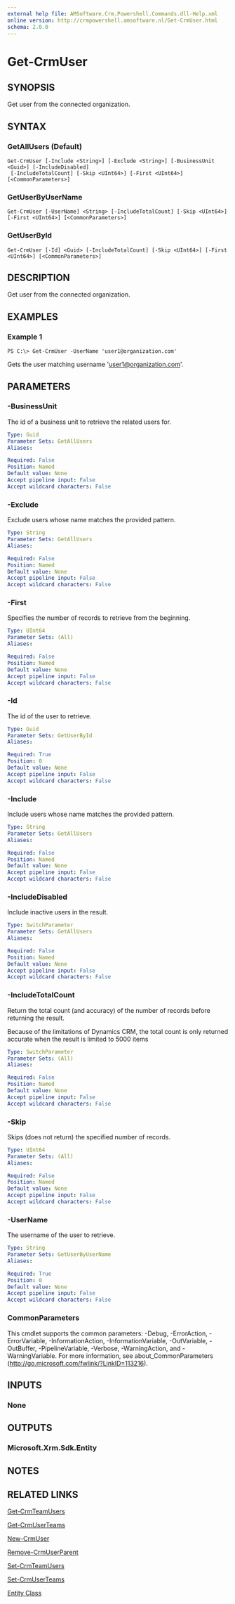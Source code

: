 ```yaml
---
external help file: AMSoftware.Crm.Powershell.Commands.dll-Help.xml
online version: http://crmpowershell.amsoftware.nl/Get-CrmUser.html
schema: 2.0.0
---
```


# Get-CrmUser

## SYNOPSIS
Get user from the connected organization.

## SYNTAX

### GetAllUsers (Default)
```
Get-CrmUser [-Include <String>] [-Exclude <String>] [-BusinessUnit <Guid>] [-IncludeDisabled]
 [-IncludeTotalCount] [-Skip <UInt64>] [-First <UInt64>] [<CommonParameters>]
```

### GetUserByUserName
```
Get-CrmUser [-UserName] <String> [-IncludeTotalCount] [-Skip <UInt64>] [-First <UInt64>] [<CommonParameters>]
```

### GetUserById
```
Get-CrmUser [-Id] <Guid> [-IncludeTotalCount] [-Skip <UInt64>] [-First <UInt64>] [<CommonParameters>]
```

## DESCRIPTION
Get user from the connected organization.

## EXAMPLES

### Example 1
```
PS C:\> Get-CrmUser -UserName 'user1@organization.com'
```

Gets the user matching username 'user1@organization.com'.

## PARAMETERS

### -BusinessUnit
The id of a business unit to retrieve the related users for.

```yaml
Type: Guid
Parameter Sets: GetAllUsers
Aliases: 

Required: False
Position: Named
Default value: None
Accept pipeline input: False
Accept wildcard characters: False
```

### -Exclude
Exclude users whose name matches the provided pattern.

```yaml
Type: String
Parameter Sets: GetAllUsers
Aliases: 

Required: False
Position: Named
Default value: None
Accept pipeline input: False
Accept wildcard characters: False
```

### -First
Specifies the number of records to retrieve from the beginning.

```yaml
Type: UInt64
Parameter Sets: (All)
Aliases: 

Required: False
Position: Named
Default value: None
Accept pipeline input: False
Accept wildcard characters: False
```

### -Id
The id of the user to retrieve.

```yaml
Type: Guid
Parameter Sets: GetUserById
Aliases: 

Required: True
Position: 0
Default value: None
Accept pipeline input: False
Accept wildcard characters: False
```

### -Include
Include users whose name matches the provided pattern.

```yaml
Type: String
Parameter Sets: GetAllUsers
Aliases: 

Required: False
Position: Named
Default value: None
Accept pipeline input: False
Accept wildcard characters: False
```

### -IncludeDisabled
Include inactive users in the result.

```yaml
Type: SwitchParameter
Parameter Sets: GetAllUsers
Aliases: 

Required: False
Position: Named
Default value: None
Accept pipeline input: False
Accept wildcard characters: False
```

### -IncludeTotalCount
Return the total count (and accuracy) of the number of records before returning the result.

Because of the limitations of Dynamics CRM, the total count is only returned accurate when the result is limited to 5000 items

```yaml
Type: SwitchParameter
Parameter Sets: (All)
Aliases: 

Required: False
Position: Named
Default value: None
Accept pipeline input: False
Accept wildcard characters: False
```

### -Skip
Skips (does not return) the specified number of records.

```yaml
Type: UInt64
Parameter Sets: (All)
Aliases: 

Required: False
Position: Named
Default value: None
Accept pipeline input: False
Accept wildcard characters: False
```

### -UserName
The username of the user to retrieve.

```yaml
Type: String
Parameter Sets: GetUserByUserName
Aliases: 

Required: True
Position: 0
Default value: None
Accept pipeline input: False
Accept wildcard characters: False
```

### CommonParameters
This cmdlet supports the common parameters: -Debug, -ErrorAction, -ErrorVariable, -InformationAction, -InformationVariable, -OutVariable, -OutBuffer, -PipelineVariable, -Verbose, -WarningAction, and -WarningVariable. For more information, see about_CommonParameters (http://go.microsoft.com/fwlink/?LinkID=113216).

## INPUTS

### None

## OUTPUTS

### Microsoft.Xrm.Sdk.Entity

## NOTES

## RELATED LINKS

[Get-CrmTeamUsers](Get-CrmTeamUsers.md)

[Get-CrmUserTeams](Get-CrmUserTeams.md)

[New-CrmUser](New-CrmUser.md)

[Remove-CrmUserParent](Remove-CrmUserParent.md)

[Set-CrmTeamUsers](Set-CrmTeamUsers.md)

[Set-CrmUserTeams](Set-CrmUserTeams.md)

[Entity Class](https://msdn.microsoft.com/library/microsoft.xrm.sdk.entity.aspx)
